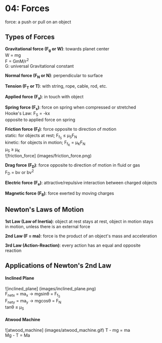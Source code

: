 # 04: Forces

force: a push or pull on an object

## Types of Forces 

**Gravitational force (F<sub>g</sub> or W)**: towards planet center   
W = mg  
F = GmM/r<sup>2</sup>   
G: universal Gravitational constant

**Normal force (F<sub>N</sub> or N)**: perpendicular to surface   

**Tension (F<sub>T</sub> or T)**: with string, rope, cable, rod, etc.  

**Applied force (F<sub>a</sub>)**: in touch with object

**Spring force (F<sub>s</sub>)**: force on spring when compressed or stretched  
Hooke's Law: F<sub>S</sub> = -kx   
opposite to applied force on spring

**Friction force (F<sub>f</sub>)**: force opposite to direction of motion  
static: for objects at rest; F<sub>f<sub>S</sub></sub> &le; &mu;<sub>S</sub>F<sub>N</sub>  
kinetic: for objects in motion; F<sub>f<sub>K</sub></sub> = &mu;<sub>K</sub>F<sub>N</sub>  
&mu;<sub>S</sub> &ge; &mu;<sub>K</sub>  
![friction_force] (images/friction_force.png)

**Drag force (F<sub>D</sub>)**: force opposite to direction of motion in fluid or gas  
F<sub>D</sub> = bv or bv<sup>2</sup>

**Electric force (F<sub>e</sub>)**: attractive/repulsive interaction between charged objects

**Magnetic force (F<sub>B</sub>)**: force exerted by moving charges

## Newton's Laws of Motion

**1st Law (Law of Inertia)**: object at rest stays at rest, object in motion stays in motion, unless there is an external force

**2nd Law (F = ma)**: force is the product of an object's mass and acceleration

**3rd Law (Action-Reaction)**: every action has an equal and opposite reaction

## Applications of Newton's 2nd Law

#### Inclined Plane
![inclined_plane] (images/inclined_plane.png)  
F<sub>netx</sub> = ma<sub>x</sub> -> mgsin&theta; = F<sub>f<sub>S</sub></sub>  
F<sub>nety</sub> = ma<sub>y</sub> -> mgcos&theta; = F<sub>N</sub>  
tan&theta; &le; &mu;<sub>S</sub>

#### Atwood Machine
![atwood_machine] (images/atwood_machine.gif)
T - mg = ma  
Mg - T = Ma 
